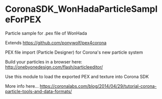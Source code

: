# CoronaSDK_WonHadaParticleSampleForPEX
Particle sample for .pex file of WonHada

Extends https://github.com/ponywolf/pex4corona

PEX file import (Particle Designer) for Corona's new particle system

Build your particles in a browser here: http://onebyonedesign.com/flash/particleeditor/

Use this module to load the exported PEX and texture into Corona SDK

More info here... https://coronalabs.com/blog/2014/04/29/tutorial-corona-particle-tools-and-data-formats/